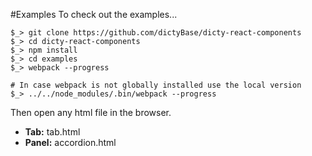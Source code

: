 #Examples
To check out the examples...

```shell
$_> git clone https://github.com/dictyBase/dicty-react-components
$_> cd dicty-react-components
$_> npm install
$_> cd examples
$_> webpack --progress

# In case webpack is not globally installed use the local version
$_> ../../node_modules/.bin/webpack --progress
```

Then open any html file in the browser. 

* __Tab:__ tab.html
* __Panel:__ accordion.html
